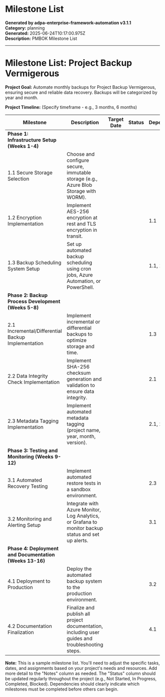 # Milestone List

**Generated by adpa-enterprise-framework-automation v3.1.1**  
**Category:** planning  
**Generated:** 2025-06-24T10:17:00.975Z  
**Description:** PMBOK Milestone List

---

# Milestone List: Project Backup Vermigerous

**Project Goal:**  Automate monthly backups for Project Backup Vermigerous, ensuring secure and reliable data recovery.  Backups will be categorized by year and month.

**Project Timeline:**  (Specify timeframe - e.g., 3 months, 6 months)


| **Milestone** | **Description** | **Target Date** | **Status** | **Dependencies** | **Assigned To** | **Notes** |
|---|---|---|---|---|---|---|
| **Phase 1: Infrastructure Setup (Weeks 1-4)** |  |  |  |  |  |  |
| 1.1 Secure Storage Selection | Choose and configure secure, immutable storage (e.g., Azure Blob Storage with WORM).  |  |  |  |  | Consider multi-region replication for disaster recovery. |
| 1.2 Encryption Implementation | Implement AES-256 encryption at rest and TLS encryption in transit. |  |  | 1.1 |  |  Document encryption keys securely. |
| 1.3 Backup Scheduling System Setup | Set up automated backup scheduling using cron jobs, Azure Automation, or PowerShell. |  |  | 1.1, 1.2 |  | Test scheduling thoroughly.  |
| **Phase 2: Backup Process Development (Weeks 5-8)** |  |  |  |  |  |  |
| 2.1 Incremental/Differential Backup Implementation | Implement incremental or differential backups to optimize storage and time. |  |  | 1.3 |  |  Thoroughly test the backup strategy. |
| 2.2 Data Integrity Check Implementation | Implement SHA-256 checksum generation and validation to ensure data integrity. |  |  | 2.1 |  |  Include alerting for checksum failures. |
| 2.3 Metadata Tagging Implementation | Implement automated metadata tagging (project name, year, month, version). |  |  | 2.1, 2.2 |  |  Define a clear metadata standard. |
| **Phase 3: Testing and Monitoring (Weeks 9-12)** |  |  |  |  |  |  |
| 3.1 Automated Recovery Testing | Implement automated restore tests in a sandbox environment. |  |  | 2.3 |  |  Document test procedures and results. |
| 3.2 Monitoring and Alerting Setup | Integrate with Azure Monitor, Log Analytics, or Grafana to monitor backup status and set up alerts. |  |  | 3.1 |  |  Define alert thresholds and escalation procedures. |
| **Phase 4: Deployment and Documentation (Weeks 13-16)** |  |  |  |  |  |  |
| 4.1 Deployment to Production | Deploy the automated backup system to the production environment. |  |  | 3.2 |  |  Perform a final thorough test before deployment. |
| 4.2 Documentation Finalization | Finalize and publish all project documentation, including user guides and troubleshooting steps. |  |  | 4.1 |  |  Ensure documentation is clear and comprehensive. |


**Note:**  This is a sample milestone list.  You'll need to adjust the specific tasks, dates, and assignments based on your project's needs and resources.  Add more detail to the "Notes" column as needed.  The "Status" column should be updated regularly throughout the project (e.g., Not Started, In Progress, Completed, Blocked).  Dependencies should clearly indicate which milestones must be completed before others can begin.

